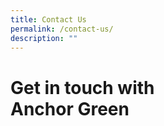 ```yaml
---
title: Contact Us
permalink: /contact-us/
description: ""
---
```

Get in touch with  
Anchor Green
================================